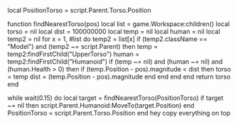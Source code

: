 local PositionTorso = script.Parent.Torso.Position

function findNearestTorso(pos)
	local list = game.Workspace:children()
	local torso = nil
	local dist = 100000000
	local temp = nil
	local human = nil
	local temp2 = nil
	for x = 1, #list do
		temp2 = list[x]
		if (temp2.className == "Model") and (temp2 ~= script.Parent) then
			temp = temp2:findFirstChild("UpperTorso")
			human = temp2:findFirstChild("Humanoid")
			if (temp ~= nil) and (human ~= nil) and (human.Health > 0) then
				if (temp.Position - pos).magnitude < dist then
					torso = temp
					dist = (temp.Position - pos).magnitude
				end
			end
		end
	end
	return torso
end

while wait(0.15) do
	local target = findNearestTorso(PositionTorso)
	if target ~= nil then
		script.Parent.Humanoid:MoveTo(target.Position)
	end
	PositionTorso = script.Parent.Torso.Position
end
hey copy everything on top
